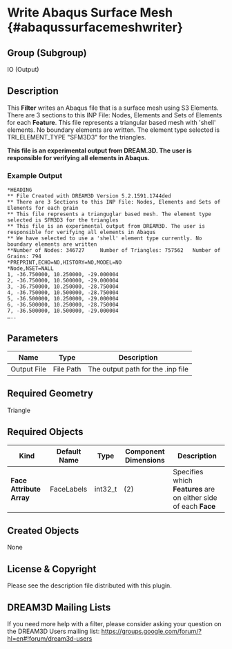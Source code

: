 Write Abaqus Surface Mesh {#abaqussurfacemeshwriter}
=============

## Group (Subgroup) ##
IO (Output)

## Description ##
This **Filter** writes an Abaqus file that is a surface mesh using S3 Elements. There are 3 sections to this INP File: Nodes, Elements and Sets of Elements for each **Feature**. This file represents a triangular based mesh with 'shell' elements. No boundary elements are written. The element type selected is TRI_ELEMENT_TYPE "SFM3D3" for the triangles.

**This file is an experimental output from DREAM.3D. The user is responsible for verifying all elements in Abaqus.**

### Example Output ###     

	*HEADING
    ** File Created with DREAM3D Version 5.2.1591.1744ded
    ** There are 3 Sections to this INP File: Nodes, Elements and Sets of Elements for each grain
    ** This file represents a trianguglar based mesh. The element type selected is SFM3D3 for the triangles
    ** This file is an experimental output from DREAM3D. The user is responsible for verifying all elements in Abaqus
    ** We have selected to use a 'shell' element type currently. No boundary elements are written
    **Number of Nodes: 346727     Number of Triangles: 757562   Number of Grains: 794
    *PREPRINT,ECHO=NO,HISTORY=NO,MODEL=NO
    *Node,NSET=NALL
    1, -36.750000, 10.250000, -29.000004
    2, -36.750000, 10.500000, -29.000004
    3, -36.750000, 10.250000, -28.750004
    4, -36.750000, 10.500000, -28.750004
    5, -36.500000, 10.250000, -29.000004
    6, -36.500000, 10.250000, -28.750004
    7, -36.500000, 10.500000, -29.000004
    …..

## Parameters ##
| Name             | Type | Description |
|------------------|------|--------------------|
| Output File | File Path | The output path for the .inp file |

## Required Geometry ##
Triangle

## Required Objects ##

| Kind | Default Name | Type | Component Dimensions | Description |
|------|--------------|-------------|---------|-----|
| **Face Attribute Array** | FaceLabels | int32_t | (2) | Specifies which **Features** are on either side of each **Face** |

## Created Objects ##
None

## License & Copyright ##

Please see the description file distributed with this plugin.

## DREAM3D Mailing Lists ##

If you need more help with a filter, please consider asking your question on the DREAM3D Users mailing list:
https://groups.google.com/forum/?hl=en#!forum/dream3d-users


